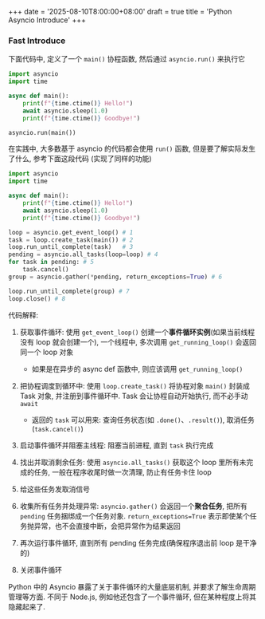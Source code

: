 +++
date = '2025-08-10T8:00:00+08:00'
draft = true
title = 'Python Asyncio Introduce'
+++

### Fast Introduce
下面代码中, 定义了一个 `main()` 协程函数, 然后通过 `asyncio.run()` 来执行它
```Python
import asyncio
import time

async def main():
    print(f"{time.ctime()} Hello!")
    await asyncio.sleep(1.0)
    print(f"{time.ctime()} Goodbye!")

asyncio.run(main())
```
在实践中, 大多数基于 asyncio 的代码都会使用 `run()` 函数, 但是要了解实际发生了什么, 参考下面这段代码 (实现了同样的功能)
```Python
import asyncio
import time

async def main():
    print(f"{time.ctime()} Hello!")
    await asyncio.sleep(1.0)
    print(f"{time.ctime()} Goodbye!")

loop = asyncio.get_event_loop() # 1
task = loop.create_task(main()) # 2
loop.run_until_complete(task)   # 3
pending = asyncio.all_tasks(loop=loop) # 4
for task in pending: # 5
    task.cancel()
group = asyncio.gather(*pending, return_exceptions=True) # 6

loop.run_until_complete(group) # 7
loop.close() # 8
```
代码解释:
1. 获取事件循环: 使用 `get_event_loop()` 创建一个**事件循环实例**(如果当前线程没有 loop 就会创建一个), 一个线程中, 多次调用 `get_running_loop()` 会返回同一个 loop 对象  
    - 如果是在异步的 async def 函数中, 则应该调用 `get_running_loop()`

2. 把协程调度到循环中: 使用 `loop.create_task()` 将协程对象 `main()` 封装成 Task 对象, 并注册到事件循环中. Task 会让协程自动开始执行, 而不必手动 `await`  
    - 返回的 `task` 可以用来: 查询任务状态(如 `.done()`、`.result()`), 取消任务(`task.cancel()`)

3. 启动事件循环并阻塞主线程: 阻塞当前进程, 直到 `task` 执行完成

4. 找出并取消剩余任务: 使用 `asyncio.all_tasks()` 获取这个 loop 里所有未完成的任务, 一般在程序收尾时做一次清理, 防止有任务卡住 loop

5. 给这些任务发取消信号

6. 收集所有任务并处理异常: `asyncio.gather()` 会返回一个**聚合任务**, 把所有 `pending` 任务捆绑成一个任务对象. `return_exceptions=True` 表示即使某个任务抛异常，也不会直接中断，会把异常作为结果返回

7. 再次运行事件循环, 直到所有 pending 任务完成(确保程序退出前 loop 是干净的)

8. 关闭事件循环


Python 中的 Asyncio 暴露了关于事件循环的大量底层机制, 并要求了解生命周期管理等方面.
不同于 Node.js, 例如他还包含了一个事件循环, 但在某种程度上将其隐藏起来了.
